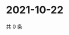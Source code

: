 # 2021-10-22

共 0 条

<!-- BEGIN WEIBO -->
<!-- 最后更新时间 Fri Oct 22 2021 23:14:55 GMT+0800 (China Standard Time) -->

<!-- END WEIBO -->
